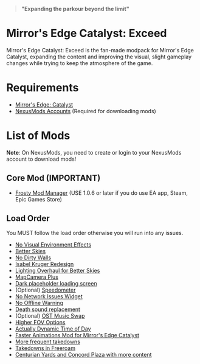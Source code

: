 > **"Expanding the parkour beyond the limit"**

# Mirror's Edge Catalyst: Exceed
Mirror's Edge Catalyst: Exceed is the fan-made modpack for Mirror's Edge Catalyst, expanding the content and improving the visual, slight gameplay changes while trying to keep the atmosphere of the game.

# Requirements
* [Mirror's Edge: Catalyst](https://www.ea.com/games/mirrors-edge/mirrors-edge-catalyst)
* [NexusMods Accounts](https://www.nexusmods.com) (Required for downloading mods)

# List of Mods
**Note**: On NexusMods, you need to create or login to your NexusMods account to download mods!

## Core Mod (IMPORTANT)
* [Frosty Mod Manager](https://frostytoolsuite.com/downloads.html) (USE 1.0.6 or later if you do use EA app, Steam, Epic Games Store)

## Load Order
You MUST follow the load order otherwise you will run into any issues.

* [No Visual Environment Effects](https://www.nexusmods.com/mirrorsedgecatalyst/mods/73)
* [Better Skies](https://www.nexusmods.com/mirrorsedgecatalyst/mods/39)
* [No Dirty Walls](https://www.nexusmods.com/mirrorsedgecatalyst/mods/54)
* [Isabel Kruger Redesign](https://www.nexusmods.com/mirrorsedgecatalyst/mods/135)
* [Lighting Overhaul for Better Skies](https://www.nexusmods.com/mirrorsedgecatalyst/mods/77)
* [MapCamera Plus](https://www.nexusmods.com/mirrorsedgecatalyst/mods/30)
* [Dark placeholder loading screen](https://www.nexusmods.com/mirrorsedgecatalyst/mods/140)
* (Optional) [Speedometer](https://www.nexusmods.com/mirrorsedgecatalyst/mods/152)
* [No Network Issues Widget](https://www.nexusmods.com/mirrorsedgecatalyst/mods/171)
* [No Offline Warning](https://www.nexusmods.com/mirrorsedgecatalyst/mods/174)
* [Death sound replacement](https://www.nexusmods.com/mirrorsedgecatalyst/mods/134)
* (Optional) [OST Music Swap](https://www.nexusmods.com/mirrorsedgecatalyst/mods/213)
* [Higher FOV Options](https://www.nexusmods.com/mirrorsedgecatalyst/mods/2)
* [Actually Dynamic Time of Day](https://www.nexusmods.com/mirrorsedgecatalyst/mods/91)
* [Faster Animations Mod for Mirror's Edge Catalyst](https://www.nexusmods.com/mirrorsedgecatalyst/mods/121)
* [More frequent takedowns](https://www.nexusmods.com/mirrorsedgecatalyst/mods/34)
* [Takedowns in Freeroam](https://www.nexusmods.com/mirrorsedgecatalyst/mods/44)
* [Centurian Yards and Concord Plaza with more content](https://www.nexusmods.com/mirrorsedgecatalyst/mods/205)